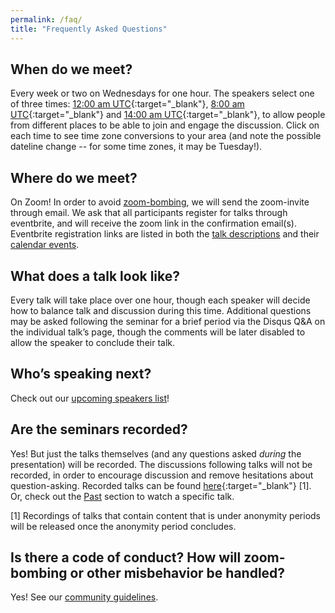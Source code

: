 ```yaml
---
permalink: /faq/
title: "Frequently Asked Questions"
---
```


## When do we meet?
Every week or two on Wednesdays for one hour. The speakers select one of three times: [12:00 am UTC](https://www.timeanddate.com/worldclock/converter.html?iso=20200805T000000&p1=224&p2=179&p3=136&p4=676&p5=33&p6=152){:target="_blank"}, [8:00 am UTC](https://www.timeanddate.com/worldclock/converter.html?iso=20200805T080000&p1=224&p2=179&p3=136&p4=676&p5=33&p6=152){:target="_blank"} and [14:00 am UTC](https://www.timeanddate.com/worldclock/converter.html?iso=20200805T140000&p1=224&p2=179&p3=136&p4=676&p5=33&p6=152){:target="_blank"}, to allow people from different places to be able to join and engage the discussion. Click on each time to see time zone conversions to your area (and note the possible dateline change -- for some time zones, it may be Tuesday!). 

## Where do we meet?
On Zoom! In order to avoid [zoom-bombing](/assets/images/zoom-bomb.png), we will send the zoom-invite through email.
We ask that all participants register for talks through eventbrite, and will receive the zoom link in the confirmation email(s). 
Eventbrite registration links are listed in both the [talk descriptions](/upcoming) and their [calendar events](/calendar). 

## What does a talk look like? 
Every talk will take place over one hour, though each speaker will decide how to balance talk and discussion during this time. Additional questions may be asked following the seminar for a brief period via the Disqus Q&A on the individual talk’s page, though the comments will be later disabled to allow the speaker to conclude their talk.

## Who’s speaking next?
Check out our [upcoming speakers list](/upcoming)!

## Are the seminars recorded?
Yes! But just the talks themselves (and any questions asked *during* the presentation) will be recorded.
The discussions following talks will not be recorded, in order to encourage discussion and remove hesitations about question-asking. 
Recorded talks can be found [here](https://www.youtube.com/playlist?list=PL0zsOCvKa2iEqmPV6WGhjuP-tsrUy102C){:target="_blank"} [1].  Or, check out the [Past](/past) section to watch a specific talk.

[1] Recordings of talks that contain content that is under anonymity periods will be released once the anonymity period concludes.

## Is there a code of conduct? How will zoom-bombing or other misbehavior be handled? 
Yes! See our [community guidelines](/guidelines/#community-guidelines).
